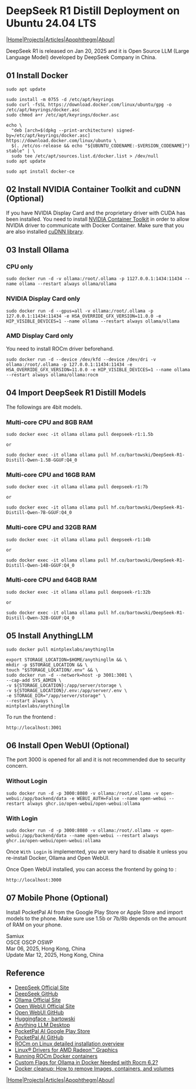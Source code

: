 # DeepSeek R1 Distill Deployment on Ubuntu 24.04 LTS

|[Home](/README.md)|[Projects](/projects.md)|[Articles](/articles.md)|[Apophthegm](/apophthegm.md)|[About](/about.md)|

DeepSeek R1 is released on Jan 20, 2025 and it is Open Source LLM (Large Language Model) developed by DeepSeek Company in China.

## 01 Install Docker

```
sudo apt update

sudo install -m 0755 -d /etc/apt/keyrings
sudo curl -fsSL https://download.docker.com/linux/ubuntu/gpg -o /etc/apt/keyrings/docker.asc
sudo chmod a+r /etc/apt/keyrings/docker.asc

echo \
  "deb [arch=$(dpkg --print-architecture) signed-by=/etc/apt/keyrings/docker.asc] https://download.docker.com/linux/ubuntu \
  $(. /etc/os-release && echo "${UBUNTU_CODENAME:-$VERSION_CODENAME}") stable" | \
  sudo tee /etc/apt/sources.list.d/docker.list > /dev/null
sudo apt update

sudo apt install docker-ce
```

## 02 Install NVIDIA Container Toolkit and cuDNN (Optional)

If you have NVIDIA Display Card and the proprietary driver with CUDA has been installed.  You need to install [NVIDIA Container Toolkit](https://docs.nvidia.com/datacenter/cloud-native/container-toolkit/latest/install-guide.html#installation) in order to allow NVIDIA driver to communicate with Docker Container.  Make sure that you are also installed [cuDNN library](https://developer.nvidia.com/cudnn).

## 03 Install Ollama

### CPU only

```
sudo docker run -d -v ollama:/root/.ollama -p 1127.0.0.1:1434:11434 --name ollama --restart always ollama/ollama
```

### NVIDIA Display Card only

```
sudo docker run -d --gpus=all -v ollama:/root/.ollama -p 127.0.0.1:11434:11434 -e HSA_OVERRIDE_GFX_VERSION=11.0.0 -e HIP_VISIBLE_DEVICES=1 --name ollama --restart always ollama/ollama
```

### AMD Display Card only

You need to install ROCm driver beforehand.

```
sudo docker run -d --device /dev/kfd --device /dev/dri -v ollama:/root/.ollama -p 127.0.0.1:11434:11434 -e HSA_OVERRIDE_GFX_VERSION=11.0.0 -e HIP_VISIBLE_DEVICES=1 --name ollama --restart always ollama/ollama:rocm
```

## 04 Import DeepSeek R1 Distill Models

The followings are 4bit models.

### Multi-core CPU and 8GB RAM

```
sudo docker exec -it ollama ollama pull deepseek-r1:1.5b

or

sudo docker exec -it ollama ollama pull hf.co/bartowski/DeepSeek-R1-Distill-Qwen-1.5B-GGUF:Q4_0
```

### Multi-core CPU and 16GB RAM

```
sudo docker exec -it ollama ollama pull deepseek-r1:7b

or

sudo docker exec -it ollama ollama pull hf.co/bartowski/DeepSeek-R1-Distill-Qwen-7B-GGUF:Q4_0
```

### Multi-core CPU and 32GB RAM

```
sudo docker exec -it ollama ollama pull deepseek-r1:14b

or

sudo docker exec -it ollama ollama pull hf.co/bartowski/DeepSeek-R1-Distill-Qwen-14B-GGUF:Q4_0
```

### Multi-core CPU and 64GB RAM

```
sudo docker exec -it ollama ollama pull deepseek-r1:32b

or

sudo docker exec -it ollama ollama pull hf.co/bartowski/DeepSeek-R1-Distill-Qwen-32B-GGUF:Q4_0
```

## 05 Install AnythingLLM

```
sudo docker pull mintplexlabs/anythingllm
```
```
export STORAGE_LOCATION=$HOME/anythingllm && \
mkdir -p $STORAGE_LOCATION && \
touch "$STORAGE_LOCATION/.env" && \
sudo docker run -d --network=host -p 3001:3001 \
--cap-add SYS_ADMIN \
-v ${STORAGE_LOCATION}:/app/server/storage \
-v ${STORAGE_LOCATION}/.env:/app/server/.env \
-e STORAGE_DIR="/app/server/storage" \
--restart always \
mintplexlabs/anythingllm
```

To run the frontend :

```
http://localhost:3001
```

## 06 Install Open WebUI (Optional)  

The port 3000 is opened for all and it is not recommended due to security concern.  

### Without Login

```
sudo docker run -d -p 3000:8080 -v ollama:/root/.ollama -v open-webui:/app/backend/data -e WEBUI_AUTH=False --name open-webui --restart always ghcr.io/open-webui/open-webui:ollama
```

### With Login

```
sudo docker run -d -p 3000:8080 -v ollama:/root/.ollama -v open-webui:/app/backend/data --name open-webui --restart always ghcr.io/open-webui/open-webui:ollama
```

Once ```With Login``` is implemented, you are very hard to disable it unless you re-install Docker, Ollama and Open WebUI.

Once Open WebUI installed, you can access the frontend by going to :

```
http://localhost:3000
```

## 07 Mobile Phone (Optional)

Install PocketPal AI from the Google Play Store or Apple Store and import models to the phone.  Make sure use 1.5b or 7b/8b depends on the amount of RAM on your phone.

Samiux  
OSCE  OSCP  OSWP  
Mar 06, 2025, Hong Kong, China  
Update Mar 12, 2025, Hong Kong, China  

## Reference

- [DeepSeek Official Site](https://www.deepseek.com/)  
- [DeepSeek GitHub](https://github.com/deepseek-ai/DeepSeek-R1)  
- [Ollama Official Site](https://ollama.com/)
- [Open WebUI Official Site](https://openwebui.com/)  
- [Open WebUI GitHub](https://github.com/open-webui/open-webui)  
- [Huggingface - bartowski](https://huggingface.co/bartowski)  
- [Anything LLM Desktop](https://anythingllm.com/desktop)  
- [PocketPal AI Google Play Store](https://play.google.com/store/apps/details?id=com.pocketpalai)  
- [PocketPal AI GitHub](https://github.com/a-ghorbani/pocketpal-ai)  
- [ROCm on Linux detailed installation overview](https://rocm.docs.amd.com/projects/install-on-linux/en/latest/install/detailed-install.html)  
- [Linux® Drivers for AMD Radeon™ Graphics](https://www.amd.com/en/support/download/linux-drivers.html)  
- [Running ROCm Docker containers](https://rocm.docs.amd.com/projects/install-on-linux/en/latest/how-to/docker.html)  
- [Custom Flags for Ollama in Docker Needed with Rocm 6.2?](https://community.amd.com/t5/ai-discussions/custom-flags-for-ollama-in-docker-needed-with-rocm-6-2/m-p/717031)  
- [Docker cleanup: How to remove Images, containers, and volumes](https://middleware.io/blog/docker-cleanup/)  

|[Home](/README.md)|[Projects](/projects.md)|[Articles](/articles.md)|[Apophthegm](/apophthegm.md)|[About](/about.md)|
